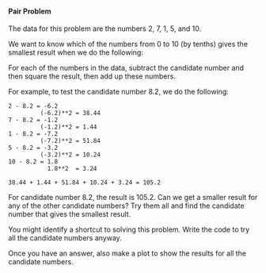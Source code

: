 #### Pair Problem

The data for this problem are the numbers 2, 7, 1, 5, and 10.

We want to know which of the numbers from 0 to 10 (by tenths) gives the smallest result when we do the following:

For each of the numbers in the data, subtract the candidate number and then square the result, then add up these numbers.

For example, to test the candidate number 8.2, we do the following:

```
2 - 8.2 = -6.2
         (-6.2)**2 = 38.44
7 - 8.2 = -1.2
         (-1.2)**2 = 1.44
1 - 8.2 = -7.2
         (-7.2)**2 = 51.84
5 - 8.2 = -3.2
         (-3.2)**2 = 10.24
10 - 8.2 = 1.8
           1.8**2  = 3.24

38.44 + 1.44 + 51.84 + 10.24 + 3.24 = 105.2
```

For candidate number 8.2, the result is 105.2. Can we get a smaller result for any of the other candidate numbers? Try them all and find the candidate number that gives the smallest result.

You might identify a shortcut to solving this problem. Write the code to try all the candidate numbers anyway.

Once you have an answer, also make a plot to show the results for all the candidate numbers.
